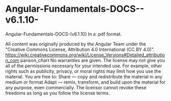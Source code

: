 # Angular-Fundamentals-DOCS--v6.1.10-
Angular-Fundamentals-DOCS-(v6.1.10) In a .pdf format.

All content was originally produced by the Angular Team under the "Creative Commons License, Attribution 4.0 International (CC BY 4.0)".
https://wiki.creativecommons.org/wiki/License_Versions#Detailed_attribution_com parison_chart
No warranties are given. The license may not give you all of the permissions necessary for your intended use.
For example, other rights such as publicity, privacy, or moral rights may limit how you use the material.
You are free to:
Share — copy and redistribute the material in any medium or format
Adapt — remix, transform, and build upon the material for any purpose, even commercially.
The licensor cannot revoke these freedoms as long as you follow the license terms.
